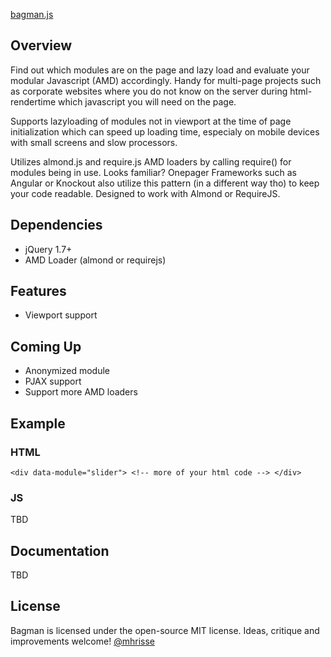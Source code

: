 [bagman.js](https://github.com/mhrisse/bagman)

## Overview
Find out which modules are on the page and lazy load and 
evaluate your modular Javascript (AMD) accordingly. Handy for
multi-page projects such as corporate websites where you do not know
on the server during html-rendertime which javascript you will need 
on the page.

Supports lazyloading of modules not in viewport
at the time of page initialization which can speed up loading time,
especialy on mobile devices with small screens and slow processors.
 
Utilizes almond.js and require.js AMD loaders by calling require() for modules
being in use. Looks familiar? Onepager Frameworks such as Angular or Knockout also utilize this pattern (in a different way tho) to keep your code readable. Designed to work with Almond or RequireJS. 

## Dependencies
* jQuery 1.7+
* AMD Loader (almond or requirejs)

## Features
* Viewport support

## Coming Up
* Anonymized module
* PJAX support
* Support more AMD loaders


## Example

### HTML
`<div data-module="slider"> <!-- more of your html code --> </div>`

### JS
TBD

## Documentation
TBD

## License
Bagman is licensed under the open-source MIT license.
Ideas, critique and improvements welcome!
[@mhrisse](http://twitter.com/mhrisse)